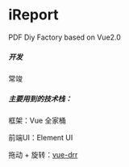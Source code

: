 # iReport
PDF Diy Factory based on Vue2.0

##### 开发

常竣

##### 主要用到的技术栈：

框架：Vue 全家桶

前端UI：Element UI

拖动 + 旋转：[vue-drr](https://www.npmjs.com/package/vue-drr)
